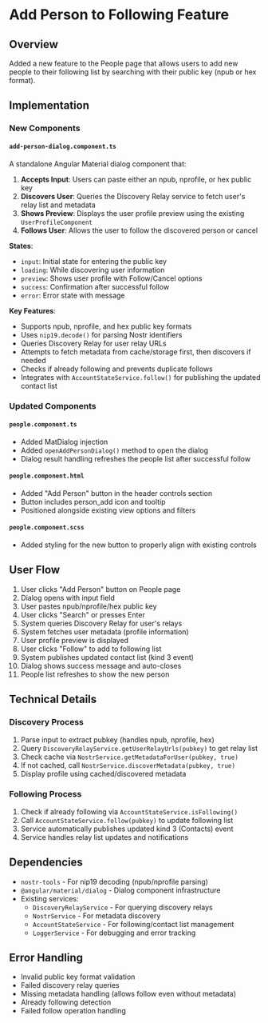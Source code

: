 # Add Person to Following Feature

## Overview

Added a new feature to the People page that allows users to add new people to their following list by searching with their public key (npub or hex format).

## Implementation

### New Components

#### `add-person-dialog.component.ts`

A standalone Angular Material dialog component that:

1. **Accepts Input**: Users can paste either an npub, nprofile, or hex public key
2. **Discovers User**: Queries the Discovery Relay service to fetch user's relay list and metadata
3. **Shows Preview**: Displays the user profile preview using the existing `UserProfileComponent`
4. **Follows User**: Allows the user to follow the discovered person or cancel

**States**:
- `input`: Initial state for entering the public key
- `loading`: While discovering user information
- `preview`: Shows user profile with Follow/Cancel options
- `success`: Confirmation after successful follow
- `error`: Error state with message

**Key Features**:
- Supports npub, nprofile, and hex public key formats
- Uses `nip19.decode()` for parsing Nostr identifiers
- Queries Discovery Relay for user relay URLs
- Attempts to fetch metadata from cache/storage first, then discovers if needed
- Checks if already following and prevents duplicate follows
- Integrates with `AccountStateService.follow()` for publishing the updated contact list

### Updated Components

#### `people.component.ts`

- Added MatDialog injection
- Added `openAddPersonDialog()` method to open the dialog
- Dialog result handling refreshes the people list after successful follow

#### `people.component.html`

- Added "Add Person" button in the header controls section
- Button includes person_add icon and tooltip
- Positioned alongside existing view options and filters

#### `people.component.scss`

- Added styling for the new button to properly align with existing controls

## User Flow

1. User clicks "Add Person" button on People page
2. Dialog opens with input field
3. User pastes npub/nprofile/hex public key
4. User clicks "Search" or presses Enter
5. System queries Discovery Relay for user's relays
6. System fetches user metadata (profile information)
7. User profile preview is displayed
8. User clicks "Follow" to add to following list
9. System publishes updated contact list (kind 3 event)
10. Dialog shows success message and auto-closes
11. People list refreshes to show the new person

## Technical Details

### Discovery Process

1. Parse input to extract pubkey (handles npub, nprofile, hex)
2. Query `DiscoveryRelayService.getUserRelayUrls(pubkey)` to get relay list
3. Check cache via `NostrService.getMetadataForUser(pubkey, true)`
4. If not cached, call `NostrService.discoverMetadata(pubkey, true)`
5. Display profile using cached/discovered metadata

### Following Process

1. Check if already following via `AccountStateService.isFollowing()`
2. Call `AccountStateService.follow(pubkey)` to update following list
3. Service automatically publishes updated kind 3 (Contacts) event
4. Service handles relay list updates and notifications

## Dependencies

- `nostr-tools` - For nip19 decoding (npub/nprofile parsing)
- `@angular/material/dialog` - Dialog component infrastructure
- Existing services:
  - `DiscoveryRelayService` - For querying discovery relays
  - `NostrService` - For metadata discovery
  - `AccountStateService` - For following/contact list management
  - `LoggerService` - For debugging and error tracking

## Error Handling

- Invalid public key format validation
- Failed discovery relay queries
- Missing metadata handling (allows follow even without metadata)
- Already following detection
- Failed follow operation handling
